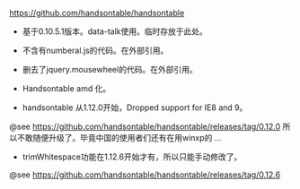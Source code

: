 
<https://github.com/handsontable/handsontable>

* 基于0.10.5.1版本。data-talk使用。临时存放于此处。
* 不含有numberal.js的代码。在外部引用。
* 删去了jquery.mousewheel的代码。在外部引用。
* Handsontable amd 化。

* handsontable 从1.12.0开始，Dropped support for IE8 and 9。

@see <https://github.com/handsontable/handsontable/releases/tag/0.12.0>
所以不敢随便升级了。毕竟中国的使用者们还有在用winxp的 ...

* trimWhitespace功能在1.12.6开始才有，所以只能手动修改了。

@see <https://github.com/handsontable/handsontable/releases/tag/0.12.6>